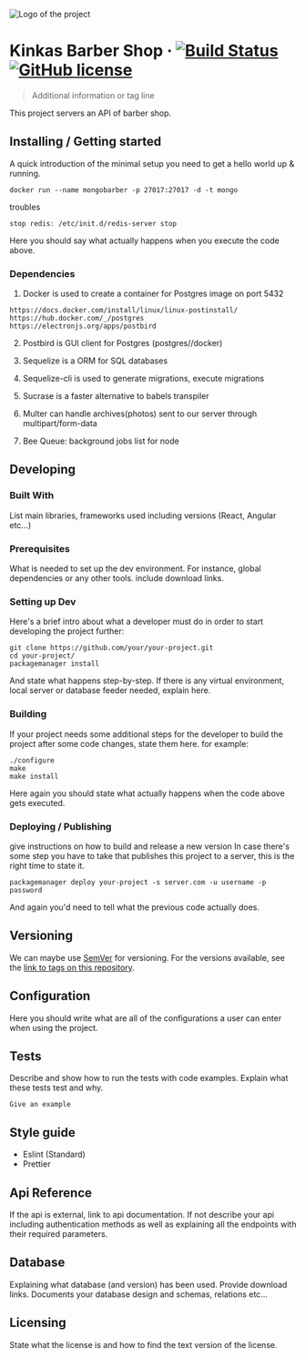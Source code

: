 ![Logo of the project](./images/logo.sample.png)

# Kinkas Barber Shop &middot; [![Build Status](https://img.shields.io/travis/npm/npm/latest.svg?style=flat-square)](https://travis-ci.org/npm/npm) [![GitHub license](https://img.shields.io/badge/license-MIT-blue.svg?style=flat-square)](https://github.com/your/your-project/blob/master/LICENSE)

> Additional information or tag line

This project servers an API of barber shop.

## Installing / Getting started

A quick introduction of the minimal setup you need to get a hello world up &
running.

```shell
docker run --name mongobarber -p 27017:27017 -d -t mongo
```

troubles

```
stop redis: /etc/init.d/redis-server stop
```

Here you should say what actually happens when you execute the code above.

### Dependencies

1. Docker is used to create a container for Postgres image on port 5432

```
https://docs.docker.com/install/linux/linux-postinstall/
https://hub.docker.com/_/postgres
https://electronjs.org/apps/postbird
```

2. Postbird is GUI client for Postgres (postgres//docker)

3. Sequelize is a ORM for SQL databases

4. Sequelize-cli is used to generate migrations, execute migrations

5. Sucrase is a faster alternative to babels transpiler

6. Multer can handle archives(photos) sent to our server through multipart/form-data

7. Bee Queue: background jobs list for node

## Developing

### Built With

List main libraries, frameworks used including versions (React, Angular etc...)

### Prerequisites

What is needed to set up the dev environment. For instance, global dependencies or any other tools. include download links.

### Setting up Dev

Here's a brief intro about what a developer must do in order to start developing
the project further:

```shell
git clone https://github.com/your/your-project.git
cd your-project/
packagemanager install
```

And state what happens step-by-step. If there is any virtual environment, local server or database feeder needed, explain here.

### Building

If your project needs some additional steps for the developer to build the
project after some code changes, state them here. for example:

```shell
./configure
make
make install
```

Here again you should state what actually happens when the code above gets
executed.

### Deploying / Publishing

give instructions on how to build and release a new version
In case there's some step you have to take that publishes this project to a
server, this is the right time to state it.

```shell
packagemanager deploy your-project -s server.com -u username -p password
```

And again you'd need to tell what the previous code actually does.

## Versioning

We can maybe use [SemVer](http://semver.org/) for versioning. For the versions available, see the [link to tags on this repository](/tags).

## Configuration

Here you should write what are all of the configurations a user can enter when
using the project.

## Tests

Describe and show how to run the tests with code examples.
Explain what these tests test and why.

```shell
Give an example
```

## Style guide

- Eslint (Standard)
- Prettier

## Api Reference

If the api is external, link to api documentation. If not describe your api including authentication methods as well as explaining all the endpoints with their required parameters.

## Database

Explaining what database (and version) has been used. Provide download links.
Documents your database design and schemas, relations etc...

## Licensing

State what the license is and how to find the text version of the license.
